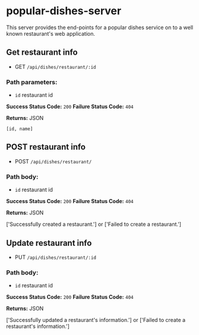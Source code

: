 # popular-dishes-server

This server provides the end-points for a popular dishes service on to a well known restaurant's web application. 

## Get restaurant info

* GET ```/api/dishes/restaurant/:id```

### Path parameters:

* ```id``` restaurant id

**Success Status Code:** `200`
**Failure Status Code:** `404`

**Returns:** JSON

```[id, name]```

## POST restaurant info

* POST ```/api/dishes/restaurant/```

### Path body:

* ```id``` restaurant id

**Success Status Code:** `200`
**Failure Status Code:** `404`

**Returns:** JSON

['Successfully created a restaurant.'] or ['Failed to create a restaurant.']


## Update restaurant info

* PUT ```/api/dishes/restaurant/:id```

### Path body:

* ```id``` restaurant id

**Success Status Code:** `200`
**Failure Status Code:** `404`

**Returns:** JSON

['Successfully updated a restaurant's information.'] or ['Failed to create a restaurant's information.']
